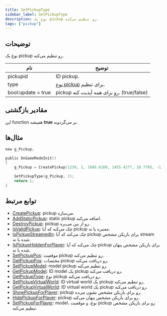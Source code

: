 ```yaml
---
title: SetPickupType
sidebar_label: SetPickupType
description: نوع یک pickup رو تنظیم می‌کنه.
tags: ["pickup"]
---
```


<VersionWarn version='omp v1.1.0.2612' />

## توضیحات

نوع یک pickup رو تنظیم می‌کنه.

| نام               | توضیح                                         |
|-------------------|-------------------------------------------------|
| pickupid           | ID pickup.                               |
| type               | [نوع pickup](../resources/pickuptypes) برای تنظیم. |
| bool:update = true | pickup رو برای همه آپدیت کنه. (true/false)            |

## مقادیر بازگشتی

این function همیشه **true** بر می‌گردونه.

## مثال‌ها

```c
new g_Pickup;

public OnGameModeInit()
{
    g_Pickup = CreatePickup(1239, 1, 1686.6160, 1455.4277, 10.7705, -1);

    SetPickupType(g_Pickup, 2);
    return 1;
}
```

## توابع مرتبط

- [CreatePickup](CreatePickup): pickup می‌سازه.
- [AddStaticPickup](AddStaticPickup): static pickup اضافه می‌کنه.
- [DestroyPickup](DestroyPickup): pickup رو از بین می‌بره.
- [IsValidPickup](IsValidPickup): چک می‌کنه که آیا pickup معتبره یا نه.
- [IsPickupStreamedIn](IsPickupStreamedIn): چک می‌کنه که آیا pickup برای بازیکن مشخص stream شده یا نه.
- [IsPickupHiddenForPlayer](IsPickupHiddenForPlayer): چک می‌کنه که آیا pickup برای بازیکن مشخص پنهان شده یا نه.
- [SetPickupPos](SetPickupPos): موقعیت pickup رو تنظیم می‌کنه.
- [GetPickupPos](GetPickupPos): مختصات pickup رو دریافت می‌کنه.
- [SetPickupModel](SetPickupModel): model pickup رو تنظیم می‌کنه.
- [GetPickupModel](GetPickupModel): ID model یک pickup رو دریافت می‌کنه.
- [GetPickupType](GetPickupType): نوع pickup رو دریافت می‌کنه.
- [SetPickupVirtualWorld](SetPickupVirtualWorld): ID virtual world یک pickup رو تنظیم می‌کنه.
- [GetPickupVirtualWorld](GetPickupVirtualWorld): ID virtual world یک pickup رو دریافت می‌کنه.
- [ShowPickupForPlayer](ShowPickupForPlayer): pickup رو برای بازیکن مشخص نشون می‌ده.
- [HidePickupForPlayer](HidePickupForPlayer): pickup رو برای بازیکن مشخص پنهان می‌کنه.
- [SetPickupForPlayer](SetPickupForPlayer): model، نوع، و موقعیت pickup رو برای بازیکن مشخص تنظیم می‌کنه.
